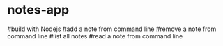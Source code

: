 # notes-app
#build with Nodejs
#add a note from command line
#remove a note from command line
#list all notes
#read a note from command line
